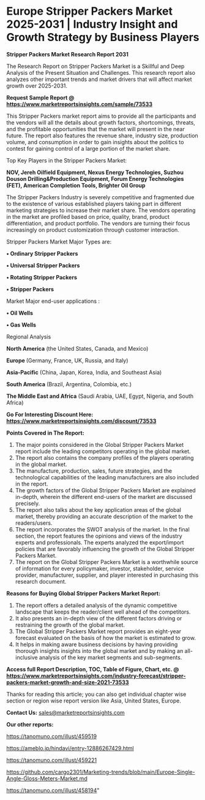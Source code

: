  # Europe Stripper Packers Market 2025-2031 | Industry Insight and Growth Strategy by Business Players

<strong>Stripper Packers Market Research Report 2031</strong>

The Research Report on Stripper Packers Market is a Skillful and Deep Analysis of the Present Situation and Challenges. This research report also analyzes other important trends and market drivers that will affect market growth over 2025-2031.

<strong>Request Sample Report @ <a href=https://www.marketreportsinsights.com/sample/73533>https://www.marketreportsinsights.com/sample/73533</a></strong>

This Stripper Packers market report aims to provide all the participants and the vendors will all the details about growth factors, shortcomings, threats, and the profitable opportunities that the market will present in the near future. The report also features the revenue share, industry size, production volume, and consumption in order to gain insights about the politics to contest for gaining control of a large portion of the market share.

Top Key Players in the Stripper Packers Market:

<strong>NOV, Jereh Oilfield Equipment, Nexus Energy Technologies, Suzhou Douson Drilling&Production Equipment, Forum Energy Technologies (FET), American Completion Tools, Brighter Oil Group</strong>

The Stripper Packers Industry is severely competitive and fragmented due to the existence of various established players taking part in different marketing strategies to increase their market share. The vendors operating in the market are profiled based on price, quality, brand, product differentiation, and product portfolio. The vendors are turning their focus increasingly on product customization through customer interaction.

Stripper Packers Market Major Types are:

<strong>• Ordinary Stripper Packers

• Universal Stripper Packers

• Rotating Stripper Packers

• Stripper Packers</strong>

Market Major end-user applications :

<strong>• Oil Wells

• Gas Wells</strong>

Regional Analysis

</u><strong><b>North America</b></strong> (the United States, Canada, and Mexico)

<strong><b>Europe </b></strong>(Germany, France, UK, Russia, and Italy)

<strong><b>Asia-Pacific</b></strong> (China, Japan, Korea, India, and Southeast Asia)

<strong><b>South America</b></strong> (Brazil, Argentina, Colombia, etc.)

<strong><b>The Middle East and Africa</b></strong> (Saudi Arabia, UAE, Egypt, Nigeria, and South Africa)

<strong>Go For Interesting Discount Here: <a href=https://www.marketreportsinsights.com/discount/73533>https://www.marketreportsinsights.com/discount/73533</a></strong>

<strong>Points Covered in The Report:</strong>
<ol>
  <li>The major points considered in the Global Stripper Packers Market report include the leading competitors operating in the global market.</li>
  <li>The report also contains the company profiles of the players operating in the global market.</li>
  <li>The manufacture, production, sales, future strategies, and the technological capabilities of the leading manufacturers are also included in the report.</li>
  <li>The growth factors of the Global Stripper Packers Market are explained in-depth, wherein the different end-users of the market are discussed precisely.</li>
  <li>The report also talks about the key application areas of the global market, thereby providing an accurate description of the market to the readers/users.</li>
  <li>The report incorporates the SWOT analysis of the market. In the final section, the report features the opinions and views of the industry experts and professionals. The experts analyzed the export/import policies that are favorably influencing the growth of the Global Stripper Packers Market.</li>
  <li>The report on the Global Stripper Packers Market is a worthwhile source of information for every policymaker, investor, stakeholder, service provider, manufacturer, supplier, and player interested in purchasing this research document.</li>
</ol>
<strong>Reasons for Buying Global Stripper Packers Market Report:</strong>

<ol>
  <li>The report offers a detailed analysis of the dynamic competitive landscape that keeps the reader/client well ahead of the competitors.</li>
  <li>It also presents an in-depth view of the different factors driving or restraining the growth of the global market.</li>
  <li>The Global Stripper Packers Market report provides an eight-year forecast evaluated on the basis of how the market is estimated to grow.</li>
  <li>It helps in making aware business decisions by having providing thorough insights insights into the global market and by making an all-inclusive analysis of the key market segments and sub-segments.</li>
</ol>
<strong>Access full Report Description, TOC, Table of Figure, Chart, etc. @ <a href=https://www.marketreportsinsights.com/industry-forecast/stripper-packers-market-growth-and-size-2021-73533>https://www.marketreportsinsights.com/industry-forecast/stripper-packers-market-growth-and-size-2021-73533</a></strong>


Thanks for reading this article; you can also get individual chapter wise section or region wise report version like Asia, United States, Europe.

<strong>Contact Us:</strong>
sales@marketreportsinsights.com

<strong>Our other reports:</strong>

<a href=https://tanomuno.com/illust/459519>https://tanomuno.com/illust/459519</a>

<a href=https://ameblo.jp/hindavi/entry-12886267429.html>https://ameblo.jp/hindavi/entry-12886267429.html</a>

<a href=https://tanomuno.com/illust/459221>https://tanomuno.com/illust/459221</a>

<a href=https://github.com/cargo2301/Marketing-trends/blob/main/Europe-Single-Angle-Gloss-Meters-Market.md>https://github.com/cargo2301/Marketing-trends/blob/main/Europe-Single-Angle-Gloss-Meters-Market.md</a>

<a href=https://tanomuno.com/illust/458194>https://tanomuno.com/illust/458194</a>"

